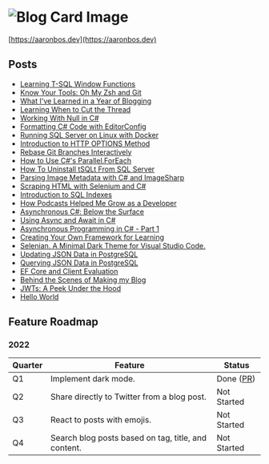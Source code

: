 # ![Blog Card Image](https://aaronbos.dev/static/card-logo.png)

[https://aaronbos.dev](https://aaronbos.dev)

## Posts

- [Learning T-SQL Window Functions](https://aaronbos.dev/posts/learn-tsql-window-functions)
- [Know Your Tools: Oh My Zsh and Git](https://aaronbos.dev/posts/ohmyzsh-git)
- [What I've Learned in a Year of Blogging](https://aaronbos.dev/posts/2021-year-review)
- [Learning When to Cut the Thread](https://aaronbos.dev/posts/learn-to-cut-thread)
- [Working With Null in C#](https://aaronbos.dev/posts/handling-null-references)
- [Formatting C# Code with EditorConfig](https://aaronbos.dev/posts/csharp-dotnet-editorconfig)
- [Running SQL Server on Linux with Docker](https://aaronbos.dev/posts/sql-server-linux-docker-compose)
- [Introduction to HTTP OPTIONS Method](https://aaronbos.dev/posts/http-options-introduction)
- [Rebase Git Branches Interactively](https://aaronbos.dev/posts/git-rebase-interactive)
- [How to Use C#'s Parallel.ForEach](https://aaronbos.dev/posts/parallel-foreach-csharp)
- [How To Uninstall tSQLt From SQL Server](https://aaronbos.dev/posts/uninstall-tsqlt-sqlserver)
- [Parsing Image Metadata with C# and ImageSharp](https://aaronbos.dev/posts/iptc-metadata-csharp-imagesharp)
- [Scraping HTML with Selenium and C#](https://aaronbos.dev/posts/selenium-csharp-scraping)
- [Introduction to SQL Indexes](https://aaronbos.dev/posts/sql-index-introduction)
- [How Podcasts Helped Me Grow as a Developer](https://aaronbos.dev/posts/software-podcast-dev-growth)
- [Asynchronous C#: Below the Surface](https://aaronbos.dev/posts/async-csharp-below-surface)
- [Using Async and Await in C#](https://aaronbos.dev/posts/async-await-csharp)
- [Asynchronous Programming in C# - Part 1](https://aaronbos.dev/posts/async-csharp-pt1)
- [Creating Your Own Framework for Learning](https://aaronbos.dev/posts/learning-framework)
- [Selenian. A Minimal Dark Theme for Visual Studio Code.](https://aaronbos.dev/posts/selenian-vs-code-theme)
- [Updating JSON Data in PostgreSQL](https://aaronbos.dev/posts/update-json-postgresql)
- [Querying JSON Data in PostgreSQL](https://aaronbos.dev/posts/query-postgresql-json)
- [EF Core and Client Evaluation](https://aaronbos.dev/posts/efcore-client-evaluation)
- [Behind the Scenes of Making my Blog](https://aaronbos.dev/posts/blog-behind-the-scenes)
- [JWTs: A Peek Under the Hood](https://aaronbos.dev/posts/jwt-under-the-hood)
- [Hello World](https://aaronbos.dev/posts/hello-world)

## Feature Roadmap

### 2022

| Quarter | Feature | Status |
| --- | --- | --- |
| Q1 | Implement dark mode. | Done ([PR](https://github.com/aaronmbos/personal-site/pull/1)) |
| Q2 | Share directly to Twitter from a blog post. | Not Started |
| Q3 | React to posts with emojis. | Not Started |
| Q4 | Search blog posts based on tag, title, and content. | Not Started |

